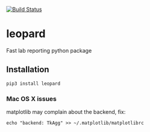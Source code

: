 [![Build Status](https://travis-ci.org/beukueb/leopard.svg?branch=master)](https://travis-ci.org/beukueb/leopard)

# leopard
Fast lab reporting python package

## Installation

    pip3 install leopard

### Mac OS X issues

matplotlib may complain about the backend, fix:

    echo "backend: TkAgg" >> ~/.matplotlib/matplotlibrc

